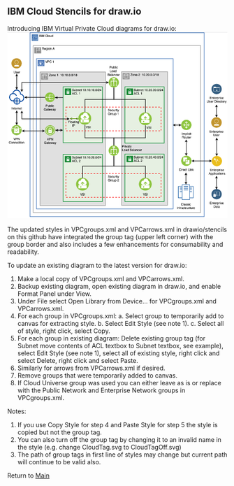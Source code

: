 ## IBM Cloud Stencils for draw.io

Introducing IBM Virtual Private Cloud diagrams for draw.io:
![VPCSimple](/images/vpc-experience-simple-drawio.png)

The updated styles in VPCgroups.xml and VPCarrows.xml in drawio/stencils on this github have integrated the group tag (upper left corner) with the group border and also includes a few enhancements for consumability and readability.

To update an existing diagram to the latest version for draw.io:
1. Make a local copy of VPCgroups.xml and VPCarrows.xml. 
2. Backup existing diagram, open existing diagram in draw.io, and enable Format Panel under View.
3. Under File select Open Library from Device... for VPCgroups.xml and VPCarrows.xml.
4. For each group in VPCgroups.xml: 
    a. Select group to temporarily add to canvas for extracting style.
    b. Select Edit Style (see note 1).
    c. Select all of style, right click, select Copy.
5. For each group in existing diagram: 
Delete existing group tag (for Subnet move contents of ACL textbox to Subnet textbox, see example), select Edit Style (see note 1), select all of existing style, right click and select Delete, right click and select Paste.
6. Similarly for arrows from VPCarrows.xml if desired.
7. Remove groups that were temporarily added to canvas.
8. If Cloud Universe group was used you can either leave as is or replace with the Public Network and Enterprise Network groups in VPCgroups.xml.

Notes: 
1. If you use Copy Style for step 4 and Paste Style for step 5 the style is copied but not the group tag.  
2. You can also turn off the group tag by changing it to an invalid name in the style (e.g. change CloudTag.svg to CloudTagOff.svg)
3. The path of group tags in first line of styles may change but current path will continue to be valid also.

Return to [Main](/README.md)
